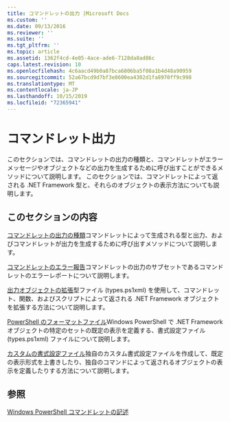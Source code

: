 ```yaml
---
title: コマンドレットの出力 |Microsoft Docs
ms.custom: ''
ms.date: 09/13/2016
ms.reviewer: ''
ms.suite: ''
ms.tgt_pltfrm: ''
ms.topic: article
ms.assetid: 1362f4cd-4e05-4ace-ade6-7128da8ad86c
caps.latest.revision: 10
ms.openlocfilehash: 4c6aacd49b0a87bca6806ba5f08a1b4d48a90959
ms.sourcegitcommit: 52a67bcd9d7bf3e8600ea4302d1fa8970ff9c998
ms.translationtype: MT
ms.contentlocale: ja-JP
ms.lasthandoff: 10/15/2019
ms.locfileid: "72365941"
---
```

# <a name="cmdlet-output"></a>コマンドレット出力

このセクションでは、コマンドレットの出力の種類と、コマンドレットがエラーメッセージやオブジェクトなどの出力を生成するために呼び出すことができるメソッドについて説明します。 このセクションでは、コマンドレットによって返される .NET Framework 型と、それらのオブジェクトの表示方法についても説明します。

## <a name="in-this-section"></a>このセクションの内容

[コマンドレットの出力の種類](./types-of-cmdlet-output.md)コマンドレットによって生成される型と出力、およびコマンドレットが出力を生成するために呼び出すメソッドについて説明します。

[コマンドレットのエラー報告](./cmdlet-error-reporting.md)コマンドレットの出力のサブセットであるコマンドレットのエラーレポートについて説明します。

[出力オブジェクトの拡張](./extending-output-objects.md)型ファイル (types.ps1xml) を使用して、コマンドレット、関数、およびスクリプトによって返される .NET Framework オブジェクトを拡張する方法について説明します。

[PowerShell のフォーマットファイル](../format/powershell-formatting-files.md)Windows PowerShell で .NET Framework オブジェクトの特定のセットの既定の表示を定義する、書式設定ファイル (types.ps1xml) ファイルについて説明します。

[カスタムの書式設定ファイル](./custom-formatting-files.md)独自のカスタム書式設定ファイルを作成して、既定の表示形式を上書きしたり、独自のコマンドによって返されるオブジェクトの表示を定義したりする方法について説明します。

## <a name="see-also"></a>参照

[Windows PowerShell コマンドレットの記述](./writing-a-windows-powershell-cmdlet.md)
